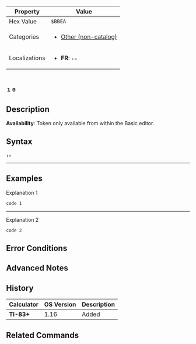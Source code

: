 | Property      | Value |
|---------------|-------|
| Hex Value     | `$BBEA`|
| Categories    | <ul><li>[Other (non-catalog)](<../categories/Other (non-catalog).md>)</li></ul> |
| Localizations | <ul><li><b>FR</b>: `₁₀`</li></ul> |

# `₁₀`

## Description



<b>Availability</b>: Token only available from within the Basic editor.

## Syntax
`₁₀`

<hr>

## Examples

Explanation 1
```ti-basic
code 1
```
---
Explanation 2
```ti-basic
code 2
```

## Error Conditions


## Advanced Notes


## History
| Calculator | OS Version | Description |
|------------|------------|-------------|
| <b>TI-83+</b> | 1.16 | Added

## Related Commands

    